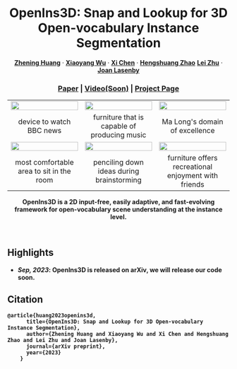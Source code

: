 
<p align="center">

  <h1 align="center"> OpenIns3D: Snap and Lookup for 3D Open-vocabulary Instance Segmentation</h1>
  <p align="center">
    <a href="https://zheninghuang.github.io/"><strong>Zhening Huang</strong></a>
    ·
    <a href="https://xywu.me"><strong>Xiaoyang Wu</strong></a>
    ·
    <a href="https://xavierchen34.github.io/"><strong>Xi Chen</strong></a>
    ·
    <a href="https://hszhao.github.io"><strong>Hengshuang Zhao</strong></a>
    <a href="https://sites.google.com/site/indexlzhu/home"><strong>Lei Zhu</strong></a>
    ·
    <a href="http://sigproc.eng.cam.ac.uk/Main/JL"><strong>Joan Lasenby</strong></a>
  </p>
  
  <h3 align="center"><a href="https://arxiv.org/abs/2309.00616">Paper</a> | <a href="https://zheninghuang.github.io/OpenIns3D/">Video(Soon)</a> | <a href="https://zheninghuang.github.io/OpenIns3D/">Project Page</a></h3>
  <div align="center"></div>
</p>



<table>
<tr>
    <td><img src="demo/demo_1.gif" width="100%"/></td>
    <td><img src="demo/demo_2.gif" width="100%"/></td>
    <td><img src="demo/demo_3.gif" width="100%"/></td>
</tr>
<tr>
    <td align='center' width='24%'>device to watch BBC news</td>
    <td align='center' width='24%'>furniture that is capable of producing music</td>
    <td align='center' width='24%'>Ma Long's domain of excellence</td>
<tr>
<tr>
    <td><img src="demo/demo_4.gif" width="100%"/></td>
    <td><img src="demo/demo_5.gif" width="100%"/></td>
    <td><img src="demo/demo_6.gif" width="100%"/></td>
</tr>
<tr>
    <td align='center' width='24%'>most comfortable area to sit in the room</td>
    <td align='center' width='24%'>penciling down ideas during brainstorming</td>
    <td align='center' width='24%'>furniture offers recreational enjoyment with friends</td>
<tr>
</table>

<p align="center">
<strong> OpenIns3D is a 2D input-free, easily adaptive, and fast-evolving framework for open-vocabulary scene understanding at the instance level.
</p>
<br>


## Highlights
- *Sep, 2023*: **OpenIns3D** is released on arXiv, we will release our code soon.


## Citation

```
@article{huang2023openins3d,
      title={OpenIns3D: Snap and Lookup for 3D Open-vocabulary Instance Segmentation}, 
      author={Zhening Huang and Xiaoyang Wu and Xi Chen and Hengshuang Zhao and Lei Zhu and Joan Lasenby},
      journal={arXiv preprint},
      year={2023}
    }
```



